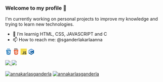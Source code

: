 ### Welcome to my profile 👋

I'm currently working on personal projects to improve my knowledge and trying to learn new technologies.

- 🌱 I’m learnig HTML, CSS, JAVASCRIPT and C
- 📫 How to reach me: @sganderlakarlaanna

<p align="left">
<img src="https://raw.githubusercontent.com/devicons/devicon/master/icons/css3/css3-plain-wordmark.svg" alt="css3"  width="20" height="20"/>
<img src="https://raw.githubusercontent.com/devicons/devicon/master/icons/html5/html5-original-wordmark.svg" alt="html5"  width="20" height="20"/>
<img src="https://raw.githubusercontent.com/devicons/devicon/master/icons/javascript/javascript-original.svg" alt="javascript" width="20" height="20"/>
 <img src="https://raw.githubusercontent.com/devicons/devicon/master/icons/c/c-original.svg" alt="c" width="20" height="20"/>

</p>

<div>
  <a href="https://github.com/annakarlasganderla">
  <img height="180em" src="https://github-readme-stats.vercel.app/api?username=annakarlasganderla&show_icons=true&theme=dracula&include_all_commits=true&count_private=true"/>
  <img height="180em" src="https://github-readme-stats.vercel.app/api/top-langs/?username=annakarlasganderla&layout=compact&langs_count=16&theme=dracula"/>
<div>


<p align="left">
<a href="https://linkedin.com/in/annakarlasganderla" target="blank"><img align="center" src="https://cdn.jsdelivr.net/npm/simple-icons@3.0.1/icons/linkedin.svg" alt="annakarlasganderla" height="20" width="20" /></a>
<a href="https://instagram.com/annasganderla" target="blank"><img align="center" src="https://cdn.jsdelivr.net/npm/simple-icons@3.0.1/icons/instagram.svg" alt="annakarlasganderla" height="20" width="20" /></a>
</p>




